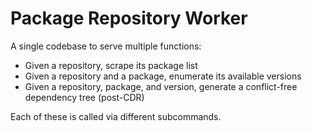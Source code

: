 # Package Repository Worker

A single codebase to serve multiple functions:
* Given a repository, scrape its package list
* Given a repository and a package, enumerate its available versions
* Given a repository, package, and version, generate a conflict-free dependency tree (post-CDR)

Each of these is called via different subcommands.
